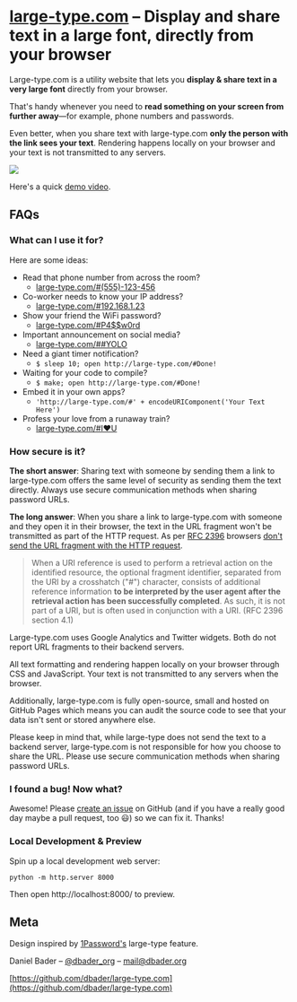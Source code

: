 # [large-type.com](http://large-type.com) – Display and share text in a large font, directly from your browser

Large-type.com is a utility website that lets you **display & share text in a very large font** directly from your browser.

That's handy whenever you need to **read something on your screen from further away**—for example, phone numbers and passwords.

Even better, when you share text with large-type.com **only the person with the link sees your text**. Rendering happens locally on your browser and your text is not transmitted to any servers.

![](twitter-card.png)

Here's a quick [demo video](https://www.youtube.com/watch?v=EHaH3dO1YH4).

## FAQs

### What can I use it for?
Here are some ideas:

* Read that phone number from across the room?
    * [large-type.com/#(555)-123-456](http://large-type.com/#(555)-123-456)
* Co-worker needs to know your IP address?
    * [large-type.com/#192.168.1.23](http://large-type.com/#192.168.1.23)
* Show your friend the WiFi password?
    * [large-type.com/#P4$$w0rd](http://large-type.com/#P4%24%24w0rd)
* Important announcement on social media?
    * [large-type.com/##YOLO](http://large-type.com/#%23YOLO)
* Need a giant timer notification?
    * `$ sleep 10; open http://large-type.com/#Done!`
* Waiting for your code to compile?
    * `$ make; open http://large-type.com/#Done!`
* Embed it in your own apps?
    * `'http://large-type.com/#' + encodeURIComponent('Your Text Here')`
* Profess your love from a runaway train?
    * [large-type.com/#I❤️U](http://large-type.com/#I❤️U)

### How secure is it?

**The short answer**: Sharing text with someone by sending them a link to large-type.com offers the same level of security as sending them the text directly. Always use secure communication methods when sharing password URLs.

**The long answer**: When you share a link to large-type.com with someone and they open it in their browser, the text in the URL fragment won't be transmitted as part of the HTTP request. As per [RFC 2396](https://tools.ietf.org/html/rfc2396#section-4) browsers [don't send the URL fragment with the HTTP request](https://stackoverflow.com/questions/317760/how-to-get-url-hash-from-server-side).

> When a URI reference is used to perform a retrieval action on the identified resource, the optional fragment identifier, separated from the URI by a crosshatch ("#") character, consists of additional reference information **to be interpreted by the user agent after the retrieval action has been successfully completed**. As such, it is not part of a URI, but is often used in conjunction with a URI. (RFC 2396 section 4.1)

Large-type.com uses Google Analytics and Twitter widgets. Both do not report URL fragments to their backend servers.

All text formatting and rendering happen locally on your browser through CSS and JavaScript. Your text is not transmitted to any servers when the browser.

Additionally, large-type.com is fully open-source, small and hosted on GitHub Pages which means you can audit the source code to see that your data isn't sent or stored anywhere else.

Please keep in mind that, while large-type does not send the text to a backend server, large-type.com is not responsible for how you choose to share the URL. Please use secure communication methods when sharing password URLs.

### I found a bug! Now what?
Awesome! Please [create an issue](https://github.com/dbader/large-type.com/issues) on GitHub (and if you have a really good day maybe a pull request, too 😃) so we can fix it. Thanks!

### Local Development & Preview

Spin up a local development web server:

```
python -m http.server 8000
```

Then open http://localhost:8000/ to preview.

## Meta
Design inspired by [1Password's](https://agilebits.com/onepassword) large-type feature.

Daniel Bader – [@dbader_org](https://twitter.com/dbader_org) – mail@dbader.org

[https://github.com/dbader/large-type.com](https://github.com/dbader/large-type.com)
